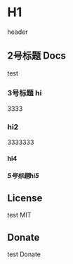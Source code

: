 
# H1
  header

##  2号标题 Docs

test

### 3号标题 hi

3333

### hi2

3333333

#### hi4

##### 5号标题hi5

## License

test MIT

## Donate

test Donate
